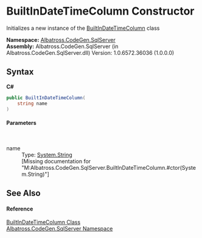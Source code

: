 # BuiltInDateTimeColumn Constructor 
 

Initializes a new instance of the <a href="18CA1F52">BuiltInDateTimeColumn</a> class

**Namespace:**&nbsp;<a href="9727DDEC">Albatross.CodeGen.SqlServer</a><br />**Assembly:**&nbsp;Albatross.CodeGen.SqlServer (in Albatross.CodeGen.SqlServer.dll) Version: 1.0.6572.36036 (1.0.0.0)

## Syntax

**C#**<br />
``` C#
public BuiltInDateTimeColumn(
	string name
)
```


#### Parameters
&nbsp;<dl><dt>name</dt><dd>Type: <a href="http://msdn2.microsoft.com/en-us/library/s1wwdcbf" target="_blank">System.String</a><br />\[Missing <param name="name"/> documentation for "M:Albatross.CodeGen.SqlServer.BuiltInDateTimeColumn.#ctor(System.String)"\]</dd></dl>

## See Also


#### Reference
<a href="18CA1F52">BuiltInDateTimeColumn Class</a><br /><a href="9727DDEC">Albatross.CodeGen.SqlServer Namespace</a><br />